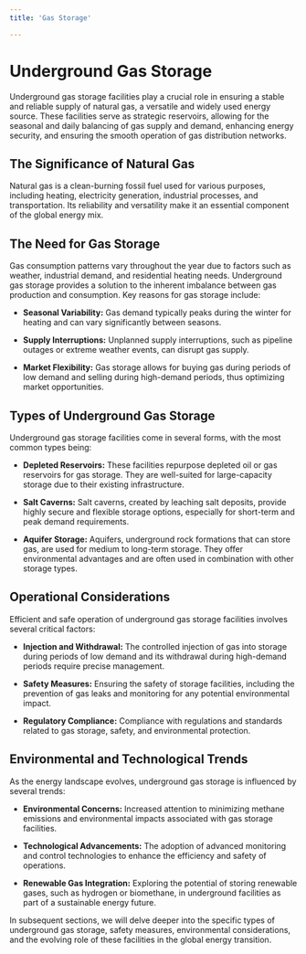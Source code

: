 ```yaml
---
title: 'Gas Storage'

---
```


# Underground Gas Storage

Underground gas storage facilities play a crucial role in ensuring a stable and reliable supply of natural gas, a versatile and widely used energy source. These facilities serve as strategic reservoirs, allowing for the seasonal and daily balancing of gas supply and demand, enhancing energy security, and ensuring the smooth operation of gas distribution networks.

## The Significance of Natural Gas

Natural gas is a clean-burning fossil fuel used for various purposes, including heating, electricity generation, industrial processes, and transportation. Its reliability and versatility make it an essential component of the global energy mix.

## The Need for Gas Storage

Gas consumption patterns vary throughout the year due to factors such as weather, industrial demand, and residential heating needs. Underground gas storage provides a solution to the inherent imbalance between gas production and consumption. Key reasons for gas storage include:

- **Seasonal Variability:** Gas demand typically peaks during the winter for heating and can vary significantly between seasons.

- **Supply Interruptions:** Unplanned supply interruptions, such as pipeline outages or extreme weather events, can disrupt gas supply.

- **Market Flexibility:** Gas storage allows for buying gas during periods of low demand and selling during high-demand periods, thus optimizing market opportunities.

## Types of Underground Gas Storage

Underground gas storage facilities come in several forms, with the most common types being:

- **Depleted Reservoirs:** These facilities repurpose depleted oil or gas reservoirs for gas storage. They are well-suited for large-capacity storage due to their existing infrastructure.

- **Salt Caverns:** Salt caverns, created by leaching salt deposits, provide highly secure and flexible storage options, especially for short-term and peak demand requirements.

- **Aquifer Storage:** Aquifers, underground rock formations that can store gas, are used for medium to long-term storage. They offer environmental advantages and are often used in combination with other storage types.

## Operational Considerations

Efficient and safe operation of underground gas storage facilities involves several critical factors:

- **Injection and Withdrawal:** The controlled injection of gas into storage during periods of low demand and its withdrawal during high-demand periods require precise management.

- **Safety Measures:** Ensuring the safety of storage facilities, including the prevention of gas leaks and monitoring for any potential environmental impact.

- **Regulatory Compliance:** Compliance with regulations and standards related to gas storage, safety, and environmental protection.

## Environmental and Technological Trends

As the energy landscape evolves, underground gas storage is influenced by several trends:

- **Environmental Concerns:** Increased attention to minimizing methane emissions and environmental impacts associated with gas storage facilities.

- **Technological Advancements:** The adoption of advanced monitoring and control technologies to enhance the efficiency and safety of operations.

- **Renewable Gas Integration:** Exploring the potential of storing renewable gases, such as hydrogen or biomethane, in underground facilities as part of a sustainable energy future.

In subsequent sections, we will delve deeper into the specific types of underground gas storage, safety measures, environmental considerations, and the evolving role of these facilities in the global energy transition.
